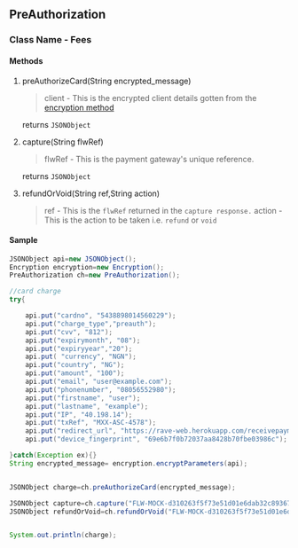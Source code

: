 ## PreAuthorization

### Class Name - Fees

#### Methods
1. preAuthorizeCard(String encrypted_message)

    >client - This is the encrypted client details gotten from the [encryption method](ENCRYPTION.md)

    returns `JSONObject`
    
2. capture(String flwRef)
    >flwRef - This is the payment gateway's unique reference.
    
    returns `JSONObject`
    
3. refundOrVoid(String ref,String action)
    >ref - This is the `flwRef` returned in the `capture response.`
    >action - This is the action to be taken i.e. `refund` or `void`
 
 
#### Sample

```java
JSONObject api=new JSONObject();
Encryption encryption=new Encryption();
PreAuthorization ch=new PreAuthorization();

//card charge
try{

    api.put("cardno", "5438898014560229");
    api.put("charge_type","preauth");
    api.put("cvv", "812");
    api.put("expirymonth", "08");
    api.put("expiryyear","20");
    api.put( "currency", "NGN");
    api.put("country", "NG");
    api.put("amount", "100");
    api.put("email", "user@example.com");
    api.put("phonenumber", "08056552980");
    api.put("firstname", "user");
    api.put("lastname", "example");
    api.put("IP", "40.198.14");
    api.put("txRef", "MXX-ASC-4578");
    api.put("redirect_url", "https://rave-web.herokuapp.com/receivepayment");
    api.put("device_fingerprint", "69e6b7f0b72037aa8428b70fbe03986c");

}catch(Exception ex){}
String encrypted_message= encryption.encryptParameters(api);


JSONObject charge=ch.preAuthorizeCard(encrypted_message);

JSONObject capture=ch.capture("FLW-MOCK-d310263f5f73e51d01e6dab32c893679");
JSONObject refundOrVoid=ch.refundOrVoid("FLW-MOCK-d310263f5f73e51d01e6dab32c893679","refund");


System.out.println(charge);
```


